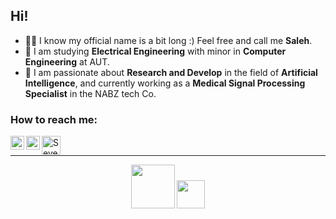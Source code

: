## Hi! 

- 👋🏻 I know my official name is a bit long :) Feel free and call me **Saleh**.
- 📗 I am studying **Electrical Engineering** with minor in **Computer Engineering** at AUT.
- 🔭 I am passionate about **Research and Develop** in the field of **Artificial Intelligence**, and currently working as a **Medical Signal Processing Specialist** in the NABZ tech Co.
### How to reach me:
[<img align="left" alt="Seyedmohammadsaleh Mirzatabatabaei | LinkedIn" width="22px" src="https://cdn.jsdelivr.net/npm/simple-icons@v3/icons/linkedin.svg" />][linkedin]
[<img align="left" alt="Seyedmohammadsaleh Mirzatabatabaei | Gmail" width="22px" src="https://upload.wikimedia.org/wikipedia/commons/4/4e/Gmail_Icon.png" />][Email]
[<img align="left" alt="Seyedmohammadsaleh Mirzatabatabaei | Researchgate" width="30px" src="https://www.pngrepo.com/png/314548/180/researchgate.png" />][Researchgate]

[Email]: seyedsaleh.edu@gmail.com
[linkedin]: https://www.linkedin.com/in/salehtabatabaei/
[Researchgate]: https://www.researchgate.net/profile/Seyed-Mohammadsaleh-Mirzatabatabaei
<br />


---
<div align="center">
<p>
 <img src="https://user-images.githubusercontent.com/47852354/138564509-b5dffb4e-f48b-4db5-b8a4-1385ef2b22c8.png" width="70">
 <img src="https://user-images.githubusercontent.com/47852354/140581080-2cfbac46-de19-4f8b-a0bf-ac0eab8bfd8a.png" width="45">
</p>
</div>


<!--
**seyedsaleh/seyedsaleh** is a ✨ _special_ ✨ repository because its `README.md` (this file) appears on your GitHub profile.
-->

